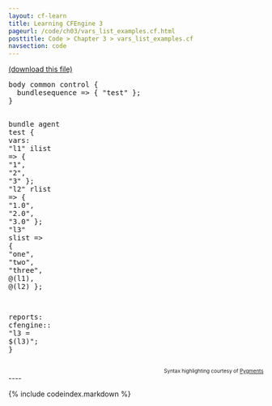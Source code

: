 ```yaml
---
layout: cf-learn
title: Learning CFEngine 3
pageurl: /code/ch03/vars_list_examples.cf.html
posttitle: Code > Chapter 3 > vars_list_examples.cf
navsection: code
---
```


[(download this file)](https://raw.github.com/zzamboni/cf-learn.info/master/src/ch03/vars_list_examples.cf)

<div class="highlight"><pre><span class="k">body</span> <span class="k">common</span> <span class="k">control</span> <span class="p">{</span>
  <span class="kr">bundlesequence</span> <span class="o">=&gt;</span> <span class="p">{</span> <span class="s">&quot;test&quot;</span> <span class="p">};</span>
<span class="p">}</span>

<span class="k">bundle</span> <span class="k">agent</span> <span class="nf">test</span>
<span class="p">{</span>
  <span class="kd">vars</span><span class="p">:</span>
    <span class="s">&quot;l1&quot;</span> <span class="kr">ilist</span> <span class="o">=&gt;</span> <span class="p">{</span> <span class="s">&quot;1&quot;</span><span class="p">,</span> <span class="s">&quot;2&quot;</span><span class="p">,</span> <span class="s">&quot;3&quot;</span> <span class="p">};</span>
    <span class="s">&quot;l2&quot;</span> <span class="kr">rlist</span> <span class="o">=&gt;</span> <span class="p">{</span> <span class="s">&quot;1.0&quot;</span><span class="p">,</span> <span class="s">&quot;2.0&quot;</span><span class="p">,</span> <span class="s">&quot;3.0&quot;</span> <span class="p">};</span>
    <span class="p">&quot;</span><span class="nv">l3</span><span class="p">&quot;</span> <span class="kt">slist</span> <span class="o">=&gt;</span> <span class="p">{</span> <span class="s">&quot;one&quot;</span><span class="p">,</span> <span class="s">&quot;two&quot;</span><span class="p">,</span> <span class="s">&quot;three&quot;</span><span class="p">,</span> <span class="nv">@(l1)</span><span class="p">,</span> <span class="nv">@(l2)</span> <span class="p">};</span>

  <span class="kd">reports</span><span class="p">:</span>
    <span class="nc">cfengine</span><span class="p">::</span>
      <span class="s">&quot;l3 = </span><span class="si">$(l3)</span><span class="s">&quot;</span><span class="p">;</span>
<span class="p">}</span>
</pre></div>

<div align="right"><font size="-2">Syntax highlighting courtesy of <a href="http://blog.zzamboni.org/cfengine3-lexer-for-pygments">Pygments</a></font></div>
----

{% include codeindex.markdown %}
